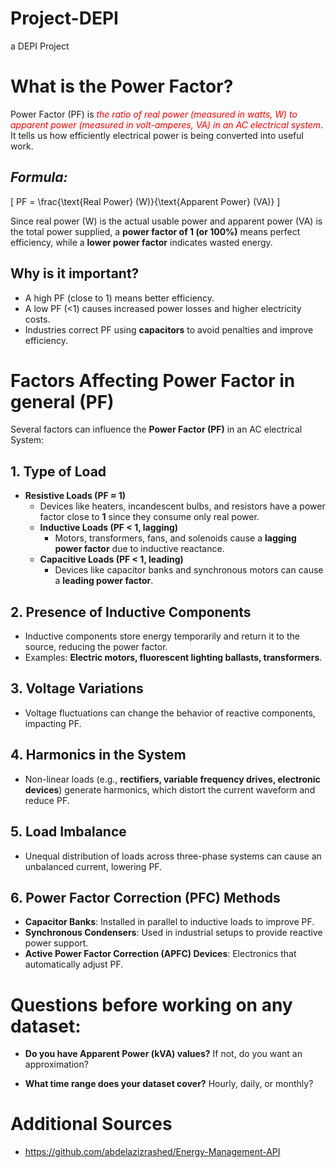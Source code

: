 # Project-DEPI
a DEPI Project 
# What is the Power Factor?
Power Factor (PF) is <span style="color: red">*the ratio of real power (measured in watts, W) to apparent power (measured in volt-amperes, VA) in an AC electrical system*</span>. It tells us how efficiently electrical power is being converted into useful work.


## ***Formula:***

\[
PF = \frac{\text{Real Power} (W)}{\text{Apparent Power} (VA)}
\]


Since real power (W) is the actual usable power and apparent power (VA) is the total power supplied, a **power factor of 1 (or 100%)** means perfect efficiency, while a **lower power factor** indicates wasted energy.



## **Why is it important?**

- A high PF (close to 1) means better efficiency.
- A low PF (<1) causes increased power losses and higher electricity costs.
- Industries correct PF using **capacitors** to avoid penalties and improve efficiency.



# Factors Affecting Power Factor in general (PF)


Several factors can influence the **Power Factor (PF)** in an AC electrical System:

## 1. Type of Load
- **Resistive Loads (PF ≈ 1)**  
     - Devices like heaters, incandescent bulbs, and resistors have a power factor close to **1** since they consume only real power.
   - **Inductive Loads (PF < 1, lagging)**  
     - Motors, transformers, fans, and solenoids cause a **lagging power factor** due to inductive reactance.
   - **Capacitive Loads (PF < 1, leading)**  
     - Devices like capacitor banks and synchronous motors can cause a **leading power factor**.


## **2. Presence of Inductive Components**
   - Inductive components store energy temporarily and return it to the source, reducing the power factor.
   - Examples: **Electric motors, fluorescent lighting ballasts, transformers**.

## **3. Voltage Variations**
   - Voltage fluctuations can change the behavior of reactive components, impacting PF.

## **4. Harmonics in the System**
   - Non-linear loads (e.g., **rectifiers, variable frequency drives, electronic devices**) generate harmonics, which distort the current waveform and reduce PF.

## **5. Load Imbalance**
   - Unequal distribution of loads across three-phase systems can cause an unbalanced current, lowering PF.

## **6. Power Factor Correction (PFC) Methods**
   - **Capacitor Banks**: Installed in parallel to inductive loads to improve PF.
   - **Synchronous Condensers**: Used in industrial setups to provide reactive power support.
   - **Active Power Factor Correction (APFC) Devices**: Electronics that automatically adjust PF.



# **Questions before working on any dataset:**

 - **Do you have Apparent Power (kVA) values?** If not, do you want an approximation?

 - **What time range does your dataset cover?** Hourly, daily, or monthly?

 # **Additional Sources**  
-  https://github.com/abdelazizrashed/Energy-Management-API
